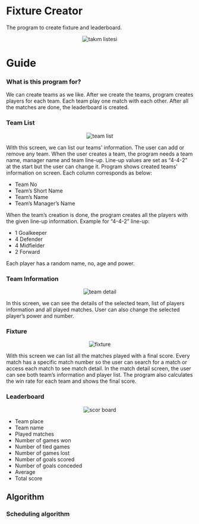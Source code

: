# Fixture Creator
 The program to create fixture and leaderboard.

<p align="center">
  <img src="https://user-images.githubusercontent.com/74189776/147376449-49337c50-5b38-43c0-b33d-68cd9b217913.png" alt="takım listesi"/>
</p>

# Guide

### What is this program for?

We can create teams as we like. After we create the teams, program creates players for each team. Each team play one match with each other. After all the matches are done, the leaderboard is created.

### Team List

<p align="center">
  <img src="https://user-images.githubusercontent.com/74189776/147376451-28d3b3a6-a1e0-4a61-92d5-a1af2d66cec5.gif" alt="team list"/>
</p>

With this screen, we can list our teams' information. The user can add or remove any team. When the user creates a team, the program needs a team name, manager name and team line-up. Line-up values are set as “4-4-2” at the start but the user can change it.
Program shows created teams' information on screen. Each column corresponds as below:

*	Team No
*	Team’s Short Name
*	Team’s Name
*	Team’s Manager’s Name

When the team’s creation is done, the program creates all the players with the given line-up information. 
Example for “4-4-2” line-up:

*	1 Goalkeeper
*	4 Defender
*	4 Midfielder
*	2 Forward

Each player has a random name, no, age and power.

### Team Information

<p align="center">
  <img src="https://user-images.githubusercontent.com/74189776/147376454-89bca882-16aa-40a9-aea2-ed4a3aa0b844.gif" alt="team detail"/>
</p>

In this screen, we can see the details of the selected team, list of players information and all played matches. User can also change the selected player’s power and number.

### Fixture

<p align="center">
  <img src="https://user-images.githubusercontent.com/74189776/147376461-e4d0d864-72e7-496e-8a6e-49d591c89e3f.gif" alt="fixture"/>
</p>

With this screen we can list all the matches played with a final score. Every match has a specific match number so the user can search for a match or access each match to see match detail.
In the match detail screen, the user can see both team’s information and player list. The program also calculates the win rate for each team and shows the final score. 

### Leaderboard

<p align="center">
  <img src="https://user-images.githubusercontent.com/74189776/147376463-4d475b46-8839-4c19-aaf1-157b3667867d.png" alt="scor board"/>
</p>

*	Team place
*	Team name
*	Played matches
*	Number of games won
*	Number of tied games
*	Number of games lost
*	Number of goals scored
*	Number of goals conceded
*	Average
*	Total score

## Algorithm

### Scheduling algorithm



